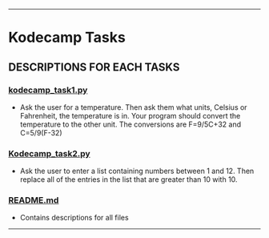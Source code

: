 ___

# Kodecamp Tasks

## DESCRIPTIONS FOR EACH TASKS

### [kodecamp_task1.py](./kodecamp_task1.py)
* Ask the user for a temperature. Then ask them what units, Celsius or Fahrenheit, the temperature is in. Your program should convert the temperature to the other unit. The conversions are F=9/5C+32 and C=5/9(F-32)

### [Kodecamp_task2.py](./kodecamp_task2.py)
* Ask the user to enter a list containing numbers between 1 and 12. Then replace all of the entries in the list that are greater than 10 with 10.

### [README.md](./README.md)
* Contains descriptions for all files
_ _ _
